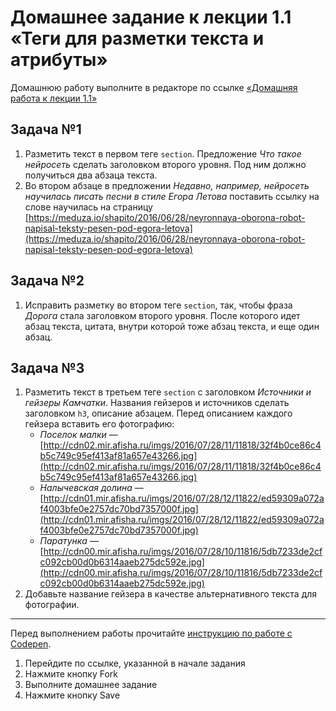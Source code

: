 # Домашнее задание к лекции 1.1 «Теги для разметки текста и атрибуты»
Домашнюю работу выполните в редакторе по ссылке [«Домашняя работа к лекции 1.1»](https://codepen.io/Netology/pen/aLrejm?editors=1000)

## Задача №1
1. Разметить текст в первом теге `section`. Предложение *Что такое нейросеть* сделать заголовком второго уровня. Под ним должно получиться два абзаца текста.
2. Во втором абзаце в предложении *Недавно, например, нейросеть научилась писать песни в стиле Егора Летова* поставить ссылку на слове научилась на страницу [https://meduza.io/shapito/2016/06/28/neyronnaya-oborona-robot-napisal-teksty-pesen-pod-egora-letova](https://meduza.io/shapito/2016/06/28/neyronnaya-oborona-robot-napisal-teksty-pesen-pod-egora-letova)

## Задача №2
1. Исправить разметку во втором теге `section`, так, чтобы фраза *Дорога* стала заголовком второго уровня. После которого идет абзац текста, цитата, внутри которой тоже абзац текста, и еще один абзац.

## Задача №3
1. Разметить текст в третьем теге `section` с заголовком *Источники и гейзеры Камчатки*. Названия гейзеров и источников сделать заголовком `h3`, описание абзацем. Перед описанием каждого гейзера вставить его фотографию:
    * *Поселок малки* — [http://cdn02.mir.afisha.ru/imgs/2016/07/28/11/11818/32f4b0ce86c4b5c749c95ef413af81a657e43266.jpg](http://cdn02.mir.afisha.ru/imgs/2016/07/28/11/11818/32f4b0ce86c4b5c749c95ef413af81a657e43266.jpg)
    * *Налычевская долина* — [http://cdn01.mir.afisha.ru/imgs/2016/07/28/12/11822/ed59309a072af4003bfe0e2757dc70bd7357000f.jpg](http://cdn01.mir.afisha.ru/imgs/2016/07/28/12/11822/ed59309a072af4003bfe0e2757dc70bd7357000f.jpg)
    * *Паратунка* — [http://cdn00.mir.afisha.ru/imgs/2016/07/28/10/11816/5db7233de2cfc092cb00d0b6314aaeb275dc592e.jpg](http://cdn00.mir.afisha.ru/imgs/2016/07/28/10/11816/5db7233de2cfc092cb00d0b6314aaeb275dc592e.jpg)
2. Добавьте название гейзера в качестве альтернативного текста для фотографии.

---
Перед выполнением работы прочитайте [инструкцию по работе с Codepen](https://github.com/ikrieg/guides/blob/master/codepen/codepen.md).
1. Перейдите по ссылке, указанной в начале задания
2. Нажмите кнопку Fork
3. Выполните домашнее задание
4. Нажмите кнопку Save

